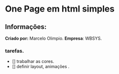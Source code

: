 # One Page em html simples
## Informações:
__Criado por:__ Marcelo Olimpio.
__Empresa__:    WBSYS.  
### tarefas.
- [] trabalhar as cores. 
- [] definir layout, animações .